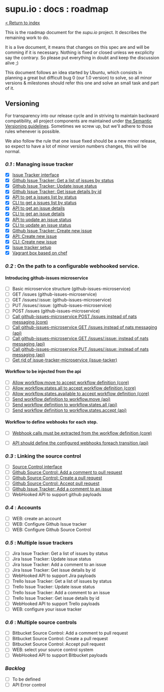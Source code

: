 # supu.io : docs : roadmap

[< Return to index](README.md)

This is the roadmap document for the *supu.io* project. It describes the
remaining work to do.

It is a live document, it means that changes on this spec are and will be
comming if it is necessary. Nothing is fixed or closed unless we excplicity say
the contrary. So please put everything in doubt and keep the discussion
alive ;)

This document follows an idea started by Ubuntu, which consists in planning a
great but difficult bug 0 (our 1.0 version) to solve, so all minor versions &
milestones should refer this one and solve an small task and part of it.

## Versioning

For transparency into our release cycle and in striving to maintain backward
compatibility, all project components are maintained under
[the Semantic Versioning guidelines](http://semver.org/). Sometimes we screw
up, but we'll adhere to those rules whenever is possible.

We also follow the rule that one issue fixed should be a new minor release, so
expect to have a lot of minor version numbers changes, this will be normal.

### *0.1* : Managing issue tracker
- [x] [Issue Tracker interface](https://github.com/supu-io/issue-tracker/issues/1)
- [x] [Github Issue Tracker: Get a list of issues by status](https://github.com/supu-io/issue-tracker/issues/2)
- [x] [Github Issue Tracker: Update issue status](https://github.com/supu-io/issue-tracker/issues/3)
- [x] [Github Issue Tracker: Get issue details by id](https://github.com/supu-io/issue-tracker/issues/5)
- [x] [API to get a issues list by status](https://github.com/supu-io/api/issues/1)
- [x] [CLI to get a issues list by status](https://github.com/supu-io/cli/issues/1)
- [x] [API to get an issue details](https://github.com/supu-io/api/issues/2)
- [x] [CLI to get an issue details](https://github.com/supu-io/cli/issues/2)
- [x] [API to update an issue status](https://github.com/supu-io/api/issues/3)
- [x] [CLI to update an issue status](https://github.com/supu-io/cli/issues/3)
- [x] [Github Issue Tracker: Create new issue](https://github.com/supu-io/issue-tracker/issues/17)
- [x] [API: Create new issue](https://github.com/supu-io/api/issues/10)
- [x] [CLI: Create new issue](https://github.com/supu-io/supu/issues/6)
- [x] [Issue tracker setup](https://github.com/supu-io/issue-tracker/issues/18)
- [x] [Vagrant box based on chef](https://github.com/supu-io/supu-chef)

### *0.2* : On the path to a configurable webhooked service.

#### Introducing github-issues microservice
- [ ] Basic microservice structure (github-issues-microservice)
- [ ] GET /issues (github-issues-microservice)
- [ ] GET /issues/:issue: (github-issues-microservice)
- [ ] PUT /issues/:issue: (github-issues-microservice)
- [ ] POST /issues (github-issues-microservice)
- [ ] [Call github-issues-microservice POST /issues instead of nats messaging (core)](https://github.com/supu-io/api/issues/15)
- [ ] [Call github-issues-microservice GET /issues instead of nats messaging (api)](https://github.com/supu-io/api/issues/14)
- [ ] [Call github-issues-microservice GET /issues/:issue: instead of nats messaging (api)](https://github.com/supu-io/api/issues/13)
- [ ] [Call github-issues-microservice PUT /issues/:issue: instead of nats messaging (api)](https://github.com/supu-io/api/issues/12)
- [ ] [Get rid of issue-tracker-microservice (issue-tacker)](https://github.com/supu-io/issue-tracker/issues/23)

#### Workflow to be injected from the api
- [ ] [Allow workflow.move to accept workflow definition (core)](https://github.com/supu-io/core/issues/5)
- [ ] [Allow workflow.states.all to accept workflow definition (core)](https://github.com/supu-io/core/issues/6)
- [ ] [Allow workflow.states.available to accept workflow definition (core)](https://github.com/supu-io/core/issues/7)
- [ ] [Send workflow definition to workflow.move (api)](https://github.com/supu-io/api/issues/16)
- [ ] [Send workflow definition to workflow.states.all (api)](https://github.com/supu-io/api/issues/17)
- [ ] [Send workflow definition to workflow.states.accept (api)](https://github.com/supu-io/api/issues/18)

#### Workflow to define webhooks for each step.
- [ ] [Webhook calls must be extracted from the workflow definition (core)](https://github.com/supu-io/core/issues/4)
- [ ] [API should define the configured webhooks foreach transition (api)](https://github.com/supu-io/api/issues/19)


### *0.3* : Linking the source control
- [ ] [Source Control interface](https://github.com/supu-io/source-control/issues/1)
- [ ] [Github Source Control: Add a comment to pull request](https://github.com/supu-io/source-control/issues/2)
- [ ] [Github Source Control: Create a pull request](https://github.com/supu-io/source-control/issues/3)
- [ ] [Github Source Control: Accept pull request](https://github.com/supu-io/source-control/issues/4)
- [ ] [Github Issue Tracker: Add a comment to an issue](https://github.com/supu-io/issue-tracker/issues/4)
- [ ] WebHooked API to support github payloads

### *0.4* : Accounts
- [ ] WEB: create an account
- [ ] WEB: Configure Github Issue tracker
- [ ] WEB: Configure Github Source Control

### *0.5* : Multiple issue trackers 
- [ ] Jira Issue Tracker: Get a list of issues by status
- [ ] Jira Issue Tracker: Update issue status
- [ ] Jira Issue Tracker: Add a comment to an issue
- [ ] Jira Issue Tracker: Get issue details by id
- [ ] WebHooked API to support Jira payloads
- [ ] Trello Issue Tracker: Get a list of issues by status
- [ ] Trello Issue Tracker: Update issue status
- [ ] Trello Issue Tracker: Add a comment to an issue
- [ ] Trello Issue Tracker: Get issue details by id
- [ ] WebHooked API to support Trello payloads
- [ ] WEB: configure your issue tracker

### *0.6* : Multiple source controls
- [ ] Bitbucket Source Control: Add a comment to pull request
- [ ] Bitbucket Source Control: Create a pull request
- [ ] Bitbucket Source Control: Accept pull request
- [ ] WEB: select your source control system
- [ ] WebHooked API to support Bitbucket payloads

### *Backlog*
- [ ] To be defined
- [ ] API Error control
